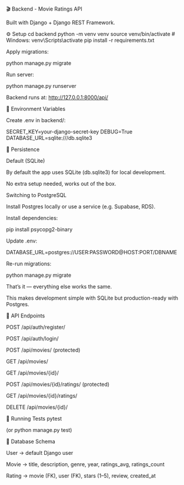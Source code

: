🎬 Backend - Movie Ratings API

Built with Django + Django REST Framework.

⚙️ Setup
cd backend
python -m venv venv
source venv/bin/activate   # Windows: venv\Scripts\activate
pip install -r requirements.txt


Apply migrations:

python manage.py migrate


Run server:

python manage.py runserver


Backend runs at: http://127.0.0.1:8000/api/

🔑 Environment Variables

Create .env in backend/:

SECRET_KEY=your-django-secret-key
DEBUG=True
DATABASE_URL=sqlite:///db.sqlite3

💾 Persistence

Default (SQLite)

By default the app uses SQLite (db.sqlite3) for local development.

No extra setup needed, works out of the box.

Switching to PostgreSQL

Install Postgres locally or use a service (e.g. Supabase, RDS).

Install dependencies:

pip install psycopg2-binary


Update .env:

DATABASE_URL=postgres://USER:PASSWORD@HOST:PORT/DBNAME


Re-run migrations:

python manage.py migrate


That’s it — everything else works the same.

This makes development simple with SQLite but production-ready with Postgres.

📡 API Endpoints

POST /api/auth/register/

POST /api/auth/login/

POST /api/movies/ (protected)

GET /api/movies/

GET /api/movies/{id}/

POST /api/movies/{id}/ratings/ (protected)

GET /api/movies/{id}/ratings/

DELETE /api/movies/{id}/

🧪 Running Tests
pytest


(or python manage.py test)

📂 Database Schema

User → default Django user

Movie → title, description, genre, year, ratings_avg, ratings_count

Rating → movie (FK), user (FK), stars (1–5), review, created_at
